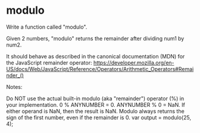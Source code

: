 # modulo
Write a function called "modulo".

Given 2 numbers, "modulo" returns the remainder after dividing num1 by num2.

It should behave as described in the canonical documentation (MDN) for the JavaScript remainder operator: https://developer.mozilla.org/en-US/docs/Web/JavaScript/Reference/Operators/Arithmetic_Operators#Remainder_() 

Notes:

Do NOT use the actual built-in modulo (aka "remainder") operator (%) in your implementation.
0 % ANYNUMBER = 0.
ANYNUMBER % 0 = NaN.
If either operand is NaN, then the result is NaN.
Modulo always returns the sign of the first number, even if the remainder is 0.
var output = modulo(25, 4);
